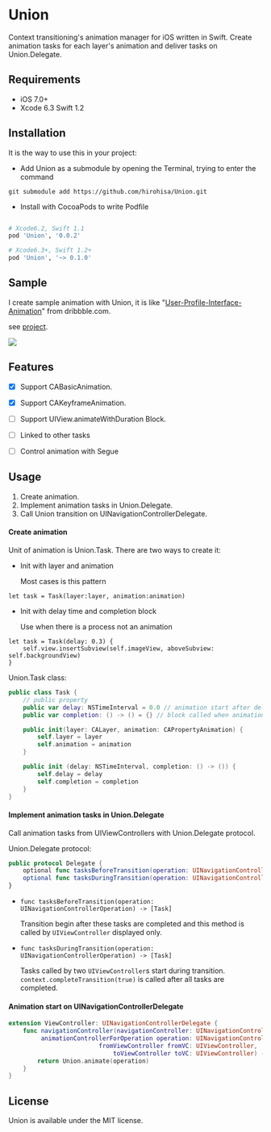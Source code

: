 Union
==========

Context transitioning's animation manager for iOS written in Swift.
Create animation tasks for each layer's animation and deliver tasks on Union.Delegate.

Requirements
----------

- iOS 7.0+
- Xcode 6.3 Swift 1.2

Installation
----------

It is the way to use this in your project:

- Add Union as a submodule by opening the Terminal, trying to enter the command
```
git submodule add https://github.com/hirohisa/Union.git
```

- Install with CocoaPods to write Podfile

```ruby

# Xcode6.2, Swift 1.1
pod 'Union', '0.0.2'

# Xcode6.3+, Swift 1.2+
pod 'Union', '~> 0.1.0'
```

Sample
----------

I create sample animation with Union, it is like "[User-Profile-Interface-Animation](https://dribbble.com/shots/1744157-User-Profile-Interface-Animation)" from dribbble.com.

see [project](Example).


![ ](https://raw.github.com/hirohisa/Union/master/Gif/sample.gif)

Features
----------

- [x] Support CABasicAnimation.
- [x] Support CAKeyframeAnimation.
- [ ] Support UIView.animateWithDuration Block.
- [ ] Linked to other tasks
- [ ] Control animation with Segue


Usage
----------

1. Create animation.
2. Implement animation tasks in Union.Delegate.
3. Call Union transition on UINavigationControllerDelegate.


#### Create animation

Unit of animation is Union.Task. There are two ways to create it:

- Init with layer and animation

  Most cases is this pattern
```
let task = Task(layer:layer, animation:animation)
```

- Init with delay time and completion block

  Use when there is a process not an animation
```
let task = Task(delay: 0.3) {
    self.view.insertSubview(self.imageView, aboveSubview: self.backgroundView)
}
```


Union.Task class:

```swift
public class Task {
    // public property
    public var delay: NSTimeInterval = 0.0 // animation start after delay time
    public var completion: () -> () = {} // block called when animation is finished

    public init(layer: CALayer, animation: CAPropertyAnimation) {
        self.layer = layer
        self.animation = animation
    }

    public init (delay: NSTimeInterval, completion: () -> ()) {
        self.delay = delay
        self.completion = completion
    }
}
```

#### Implement animation tasks in Union.Delegate

Call animation tasks from UIViewControllers with Union.Delegate protocol.


Union.Delegate protocol:

```swift
public protocol Delegate {
    optional func tasksBeforeTransition(operation: UINavigationControllerOperation) -> [Task]
    optional func tasksDuringTransition(operation: UINavigationControllerOperation) -> [Task]
}
```

- `func tasksBeforeTransition(operation: UINavigationControllerOperation) -> [Task]`

  Transition begin after these tasks are completed and this method is called by `UIViewController` displayed only.

- `func tasksDuringTransition(operation: UINavigationControllerOperation) -> [Task]`

  Tasks called by two `UIViewController`s start during transition. `context.completeTransition(true)` is called after all tasks are completed.

#### Animation start on UINavigationControllerDelegate

```swift
extension ViewController: UINavigationControllerDelegate {
    func navigationController(navigationController: UINavigationController,
         animationControllerForOperation operation: UINavigationControllerOperation,
                         fromViewController fromVC: UIViewController,
                             toViewController toVC: UIViewController) -> UIViewControllerAnimatedTransitioning? {
        return Union.animate(operation)
    }
}
```

License
----------

Union is available under the MIT license.
